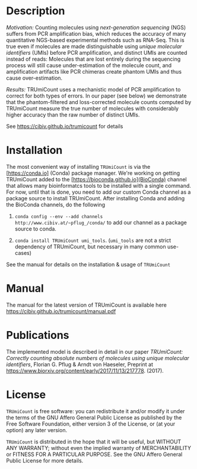 # Description

*Motivation:*
Counting molecules using <i>next-generation sequencing</i> (NGS) suffers from
PCR amplification bias, which reduces the accuracy of many quantitative
NGS-based experimental methods such as RNA-Seq. This is true even if molecules
are made distinguishable using <i>unique molecular identifiers</i> (UMIs) before
PCR amplification, and distinct UMIs are counted instead of reads: Molecules
that are lost entirely during the sequencing process will still cause
under-estimation of the molecule count, and amplification artifacts like PCR
chimeras create phantom UMIs and thus cause over-estimation.<br>

*Results:* TRUmiCount uses a mechanistic model of PCR amplification to correct
for both types of errors. In our paper (see below) we demonstrate that the
phantom-filtered and loss-corrected molecule counts computed by TRUmiCount
measure the true number of molecules with considerably higher accuracy than the
raw number of distinct UMIs.<br>

See https://cibiv.github.io/trumicount for details

# Installation

The most convenient way of installing `TRUmiCount` is via the [https://conda.io]
(Conda) package manager. We're working on getting TRUmiCount added to the
[https://bioconda.github.io](BioConda) channel that allows many bioinformatcs
tools to be installed with a single command. For now, until that is done, you
need to add our custom Conda channel as a package source to install TRUmiCount.
After installing Conda and adding the BioConda channels, do the following

1. `conda config --env --add channels http://www.cibiv.at/~pflug_/conda/` to
   add our channel as a package source to conda.

2. `conda install TRUmiCount umi_tools`. (`umi_tools` are not a strict dependency
   of TRUmiCount, but necessary in many common use-cases)

See the manual for details on the installation & usage of `TRUmiCount`

# Manual

The manual for the latest version of TRUmiCount is available here
https://cibiv.github.io/trumicount/manual.pdf

# Publications

The implemented model is described in detail in our paper *TRUmiCount: Correctly counting
absolute numbers of molecules using unique molecular identifiers*, Florian G. Pflug & Arndt
von Haeseler, Preprint at https://www.biorxiv.org/content/early/2017/11/13/217778. (2017).

# License

`TRUmiCount` is free software: you can redistribute it and/or modify it under
the terms of the GNU Affero General Public License as published by the Free
Software Foundation, either version 3 of the License, or (at your option) any
later version.

`TRUmiCount` is distributed in the hope that it will be useful, but WITHOUT ANY
WARRANTY; without even the implied warranty of MERCHANTABILITY or FITNESS FOR
A PARTICULAR PURPOSE.  See the GNU Affero General Public License for more
details.
